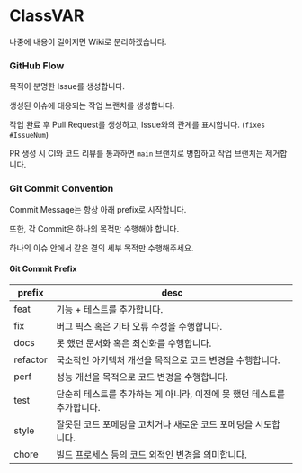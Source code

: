 # ClassVAR

나중에 내용이 길어지면 Wiki로 분리하겠습니다.

### GitHub Flow

목적이 분명한 Issue를 생성합니다.

생성된 이슈에 대응되는 작업 브랜치를 생성합니다.

작업 완료 후 Pull Request를 생성하고, Issue와의 관계를 표시합니다. (`fixes #IssueNum`)

PR 생성 시 CI와 코드 리뷰를 통과하면 `main` 브랜치로 병합하고 작업 브랜치는 제거합니다.

### Git Commit Convention

Commit Message는 항상 아래 prefix로 시작합니다.

또한, 각 Commit은 하나의 목적만 수행해야 합니다.

하나의 이슈 안에서 같은 결의 세부 목적만 수행해주세요.

#### Git Commit Prefix

| prefix   | desc                                                         |
| -------- | ------------------------------------------------------------ |
| feat     | 기능 + 테스트를 추가합니다.                                  |
| fix      | 버그 픽스 혹은 기타 오류 수정을 수행합니다.                  |
| docs     | 못 했던 문서화 혹은 최신화를 수행합니다.                     |
| refactor | 국소적인 아키텍처 개선을 목적으로 코드 변경을 수행합니다.    |
| perf     | 성능 개선을 목적으로 코드 변경을 수행합니다.                 |
| test     | 단순히 테스트를 추가하는 게 아니라, 이전에 못 했던 테스트를 추가합니다. |
| style    | 잘못된 코드 포메팅을 고치거나 새로운 코드 포메팅을 시도합니다. |
| chore    | 빌드 프로세스 등의 코드 외적인 변경을 의미합니다.            |
